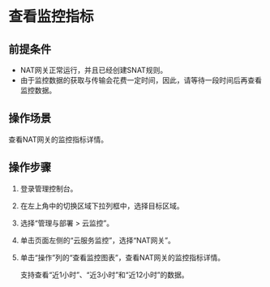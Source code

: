# 查看监控指标<a name="nat_ces_0003"></a>

## 前提条件<a name="zh-cn_topic_0027371530_section8439794224022"></a>

-   NAT网关正常运行，并且已经创建SNAT规则。
-   由于监控数据的获取与传输会花费一定时间，因此，请等待一段时间后再查看监控数据。

## 操作场景<a name="section53841197455"></a>

查看NAT网关的监控指标详情。

## 操作步骤<a name="zh-cn_topic_0027371530_section44667294224513"></a>

1.  登录管理控制台。
2.  在左上角中的切换区域下拉列框中，选择目标区域。
3.  选择“管理与部署 \> 云监控”。
4.  单击页面左侧的“云服务监控”，选择“NAT网关”。
5.  单击“操作”列的“查看监控图表”，查看NAT网关的监控指标详情。

    支持查看“近1小时”、“近3小时”和“近12小时”的数据。


